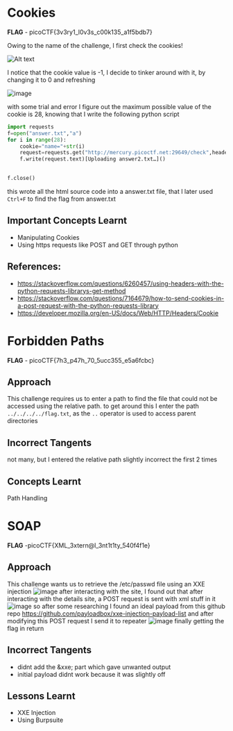 # Cookies

**FLAG** - picoCTF{3v3ry1_l0v3s_c00k135_a1f5bdb7}

Owing to the name of the challenge, I first check the cookies!

![Alt text](https://github.com/user-attachments/assets/7272a2bc-4be7-4123-8d54-f0e74e4138b2)

I notice that the cookie value is -1, I decide to tinker around with it, by changing it to 0 and refreshing

![image](https://github.com/user-attachments/assets/60dc7993-33cf-42c5-bd85-bcb7a65047de)

with some trial and error I figure out the maximum possible value of the cookie is 28, knowing that I write the following python script

```python
import requests
f=open("answer.txt","a")
for i in range(28):
    cookie="name="+str(i)
    request=requests.get("http://mercury.picoctf.net:29649/check",headers={"Cookie":cookie})
    f.write(request.text)[Uploading answer2.txt…]()

    
f.close()
```

this wrote all the html source code into a answer.txt file, that I later used `Ctrl+F` to find the flag from answer.txt

## Important Concepts Learnt
- Manipulating Cookies
- Using https requests like POST and GET through python

## References:

- https://stackoverflow.com/questions/6260457/using-headers-with-the-python-requests-librarys-get-method
- https://stackoverflow.com/questions/7164679/how-to-send-cookies-in-a-post-request-with-the-python-requests-library
- https://developer.mozilla.org/en-US/docs/Web/HTTP/Headers/Cookie

# Forbidden Paths
**FLAG** - picoCTF{7h3_p47h_70_5ucc355_e5a6fcbc}
## Approach
This challenge requires us to enter a path to find the file that could not be accessed using the relative path. 
to get around this I enter the path `../../../../flag.txt`, as the `..` operator is used to access parent directories

## Incorrect Tangents
not many, but I entered the relative path slightly incorrect the first 2 times
## Concepts Learnt
Path Handling

# SOAP 
**FLAG** -picoCTF{XML_3xtern@l_3nt1t1ty_540f4f1e}
## Approach
This challenge wants us to retrieve the /etc/passwd file using an XXE injection
![image](https://github.com/user-attachments/assets/fe7bc33e-c276-44e3-8f8d-df43a5a1220e)
after interacting with the site, I found out that after interacting with the details site, a POST request is sent with xml stuff in it
![image](https://github.com/user-attachments/assets/2c9c0a9a-c06c-4a0d-a789-ca1213269022)
so after some researching I found an ideal payload from this github repo https://github.com/payloadbox/xxe-injection-payload-list
and after modifying this POST request I send it to repeater
![image](https://github.com/user-attachments/assets/1403b265-b2d2-491a-a2f3-a1df48cfc9b2)
finally getting the flag in return
## Incorrect Tangents
- didnt add the &xxe; part which gave unwanted output
- initial payload didnt work because it was slightly off
## Lessons Learnt
- XXE Injection
- Using Burpsuite


